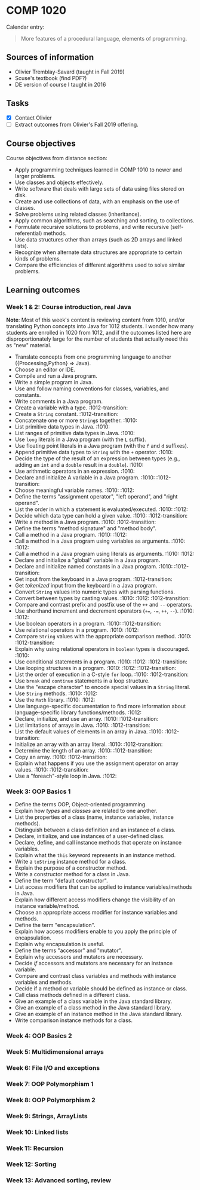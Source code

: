 COMP 1020
=========

Calendar entry:

> More features of a procedural language, elements of programming.

Sources of information
----------------------

* Olivier Tremblay-Savard (taught in Fall 2019)
* Scuse's textbook (find PDF?)
* DE version of course I taught in 2016

Tasks
-----

* [X] Contact Olivier
* [ ] Extract outcomes from Olivier's Fall 2019 offering.

Course objectives
-----------------

Course objectives from distance section:

* Apply programming techniques learned in COMP 1010 to newer and larger
  problems.
* Use classes and objects effectively.
* Write software that deals with large sets of data using files stored on disk.
* Create and use collections of data, with an emphasis on the use of classes.
* Solve problems using related classes (inheritance).
* Apply common algorithms, such as searching and sorting, to collections.
* Formulate recursive solutions to problems, and write recursive
  (self-referential) methods.
* Use data structures other than arrays (such as 2D arrays and linked lists).
* Recognize when alternate data structures are appropriate to certain kinds of
  problems.
* Compare the efficiencies of different algorithms used to solve similar
  problems.

Learning outcomes
-----------------

### Week 1 & 2: Course introduction, real Java

**Note**: Most of this week's content is reviewing content from 1010, and/or
translating Python concepts into Java for 1012 students. I wonder how many
students are enrolled in 1020 from 1012, and if the outcomes listed here are
disproportionately large for the number of students that actually need this as
"new" material.


* Translate concepts from one programming language to another
  ({Processing,Python} => Java).
* Choose an editor or IDE.
* Compile and run a Java program.
* Write a simple program in Java.
* Use and follow naming conventions for classes, variables, and constants.
* Write comments in a Java program.
* Create a variable with a type. :1012-transition:
* Create a `String` constant. :1012-transition:
* Concatenate one or more `String`s together. :1010:
* List primitive data types in Java. :1010:
* List ranges of primitive data types in Java. :1010:
* Use `long` literals in a Java program (with the `L` suffix).
* Use floating point literals in a Java program (with the `f` and `d` suffixes).
* Append primitive data types to `String` with the `+` operator. :1010:
* Decide the type of the result of an expression between types (e.g., adding an
  `int` and a `double` result in a `double`). :1010:
* Use arithmetic operators in an expression. :1010:
* Declare and initialize A variable in a Java program. :1010: :1012-transition:
* Choose meaningful variable names. :1010: :1012:
* Define the terms "assignment operator", "left operand", and "right operand".
* List the order in which a statement is evaluated/executed. :1010: :1012:
* Decide which data type can hold a given value. :1010: :1012-transition:
* Write a method in a Java program. :1010: :1012-transition:
* Define the terms "method signature" and "method body".
* Call a method in a Java program. :1010: :1012:
* Call a method in a Java program using variables as arguments. :1010: :1012:
* Call a method in a Java program using literals as arguments. :1010: :1012:
* Declare and initialize a "global" variable in a Java program.
* Declare and initialize named constants in a Java program. :1010:
  :1012-transition:
* Get input from the keyboard in a Java program. :1012-transition:
* Get *tokenized* input from the keyboard in a Java program.
* Convert `String` values into numeric types with parsing functions.
* Convert between types by casting values. :1010: :1012: :1012-transition:
* Compare and contrast prefix and postfix use of the `++` and `--` operators.
* Use shorthand increment and decrement operators (`+=`, `-=`, `++`, `--`).
  :1010: :1012:
* Use boolean operators in a program. :1010: :1012-transition:
* Use relational operators in a program. :1010: :1012:
* Compare `String` values with the appropriate comparison method. :1010:
  :1012-transition:
* Explain why using relational operators in `boolean` types is discouraged.
  :1010:
* Use conditional statements in a program. :1010: :1012: :1012-transition:
* Use looping structures in a program. :1010: :1012: :1012-transition:
* List the order of execution in a C-style `for` loop. :1010: :1012-transition:
* Use `break` and `continue` statements in a loop structure.
* Use the "escape character" to encode special values in a `String` literal.
* Use `String` methods. :1010: :1012:
* Use the `Math` library. :1010: :1012:
* Use language-specific documentation to find more information about
  language-specific library functions/methods. :1012:
* Declare, initialize, and use an array. :1010: :1012-transition:
* List limitations of arrays in Java. :1010: :1012-transition:
* List the default values of elements in an array in Java. :1010:
  :1012-transition:
* Initialize an array with an array literal. :1010: :1012-transition:
* Determine the length of an array. :1010: :1012-transition:
* Copy an array. :1010: :1012-transition:
* Explain what happens if you use the assignment operator on array values.
  :1010: :1012-transition:
* Use a "foreach"-style loop in Java. :1012:

### Week 3: OOP Basics 1

* Define the terms OOP, Object-oriented programming.
* Explain how *types* and *classes* are related to one another.
* List the properties of a class (name, instance variables, instance methods).
* Distinguish between a class definition and an instance of a class.
* Declare, initialize, and use instances of a user-defined class.
* Declare, define, and call instance methods that operate on instance variables.
* Explain what the `this` keyword represents in an instance method.
* Write a `toString` instance method for a class.
* Explain the purpose of a constructor method.
* Write a constructor method for a class in Java.
* Define the term "default constructor".
* List access modifiers that can be applied to instance variables/methods in
  Java.
* Explain how different access modifiers change the visibility of an instance
  variable/method.
* Choose an appropriate access modifier for instance variables and methods.
* Define the term "encapsulation".
* Explain how access modifiers enable to you apply the principle of
  encapsulation.
* Explain why encapsulation is useful.
* Define the terms "accessor" and "mutator".
* Explain why accessors and mutators are necessary.
* Decide *if* accessors and mutators are necessary for an instance variable.
* Compare and contrast class variables and methods with instance variables
  and methods.
* Decide if a method or variable should be defined as instance or class.
* Call class methods defined in a different class.
* Give an example of a class variable in the Java standard library.
* Give an example of a class method in the Java standard library.
* Give an example of an instance method in the Java standard library.
* Write comparison instance methods for a class.

### Week 4: OOP Basics 2

### Week 5: Multidimensional arrays

### Week 6: File I/O and exceptions

### Week 7: OOP Polymorphism 1

### Week 8: OOP Polymorphism 2

### Week 9: Strings, ArrayLists

### Week 10: Linked lists

### Week 11: Recursion

### Week 12: Sorting

### Week 13: Advanced sorting, review

